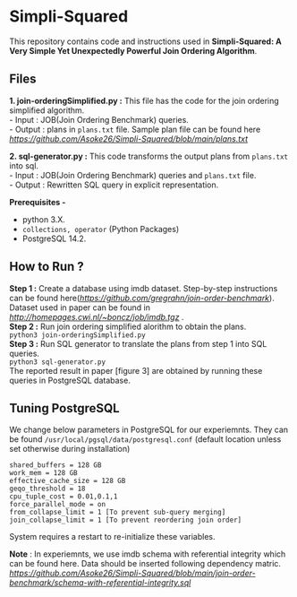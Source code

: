 # Simpli-Squared

This repository contains code and instructions used in **Simpli-Squared: A Very Simple Yet Unexpectedly Powerful
Join Ordering Algorithm**.

## Files

**1. join-orderingSimplified.py :**  This file has the code for the join ordering simplified algorithm. <br />
     - Input : JOB(Join Ordering Benchmark) queries. <br />
     - Output : plans in ```plans.txt``` file. Sample plan file can be found here _https://github.com/Asoke26/Simpli-Squared/blob/main/plans.txt_ <br />

**2. sql-generator.py :** This code transforms the output plans from ```plans.txt``` into sql. <br />
     - Input : JOB(Join Ordering Benchmark) queries and ```plans.txt``` file. <br />
     - Output : Rewritten SQL query in explicit representation. <br />


**Prerequisites -** 
- python 3.X.
- ```collections, operator``` (Python Packages)
- PostgreSQL 14.2.


## How to Run ?
**Step 1 :** Create a database using imdb dataset. Step-by-step instructions can be found here(_https://github.com/gregrahn/join-order-benchmark_). Dataset used in paper can be found in _http://homepages.cwi.nl/~boncz/job/imdb.tgz_ . <br />
**Step 2 :** Run join ordering simplified alorithm to obtain the plans. <br />
``` python3 join-orderingSimplified.py ```  <br />
**Step 3 :** Run SQL generator to translate the plans from step 1 into SQL queries. <br />
``` python3 sql-generator.py ``` <br />
The reported result in paper [figure 3] are obtained by running these queries in PostgreSQL database. 



## Tuning PostgreSQL
We change below parameters in PostgreSQL for our experiemnts. They can be found ```/usr/local/pgsql/data/postgresql.conf``` (default location unless set otherwise during installation)

```
shared_buffers = 128 GB
work_mem = 128 GB
effective_cache_size = 128 GB
geqo_threshold = 18
cpu_tuple_cost = 0.01,0.1,1
force_parallel_mode = on
from_collapse_limit = 1 [To prevent sub-query merging]
join_collapse_limit = 1 [To prevent reordering join order]
```

System requires a restart to re-initialize these variables.

**Note** :
In experiemnts, we use imdb schema with referential integrity which can be found here. Data should be inserted following dependency matric.   
_https://github.com/Asoke26/Simpli-Squared/blob/main/join-order-benchmark/schema-with-referential-integrity.sql_
